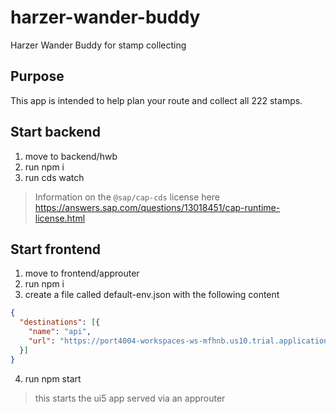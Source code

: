# harzer-wander-buddy
Harzer Wander Buddy for stamp collecting

## Purpose

This app is intended to help plan your route and collect all 222 stamps.

## Start backend

1. move to backend/hwb
2. run npm i
3. run cds watch

> Information on the `@sap/cap-cds` license here https://answers.sap.com/questions/13018451/cap-runtime-license.html

## Start frontend

1. move to frontend/approuter
2. run npm i
3. create a file called default-env.json with the following content
```json
{
  "destinations": [{
    "name": "api",
    "url": "https://port4004-workspaces-ws-mfhnb.us10.trial.applicationstudio.cloud.sap"
  }]
}
```

4. run npm start

> this starts the ui5 app served via an approuter


